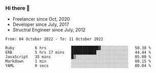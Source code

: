 ### Hi there 👋

- Freelancer since Oct, 2020
- Developer since July, 2017
- Structral Engineer since July, 2012

<!--START_SECTION:waka-->

```text
From: 04 October 2022 - To: 11 October 2022

Ruby         6 hrs           ████████████▓░░░░░░░░░░░░   50.38 %
ERB          5 hrs 17 mins   ███████████░░░░░░░░░░░░░░   44.44 %
JavaScript   35 mins         █▒░░░░░░░░░░░░░░░░░░░░░░░   05.00 %
Markdown     1 min           ░░░░░░░░░░░░░░░░░░░░░░░░░   00.15 %
YAML         0 secs          ░░░░░░░░░░░░░░░░░░░░░░░░░   00.04 %
```

<!--END_SECTION:waka-->
